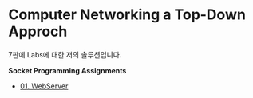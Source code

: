 # Computer Networking a Top-Down Approch
7판에 Labs에 대한 저의 솔루션입니다.

**Socket Programming Assignments**
* [01. WebServer](./Socket_Programming_Assignments/)
